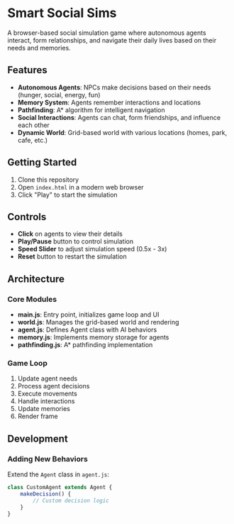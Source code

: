 # Smart Social Sims

A browser-based social simulation game where autonomous agents interact, form relationships, and navigate their daily lives based on their needs and memories.

## Features

- **Autonomous Agents**: NPCs make decisions based on their needs (hunger, social, energy, fun)
- **Memory System**: Agents remember interactions and locations
- **Pathfinding**: A* algorithm for intelligent navigation
- **Social Interactions**: Agents can chat, form friendships, and influence each other
- **Dynamic World**: Grid-based world with various locations (homes, park, cafe, etc.)

## Getting Started

1. Clone this repository
2. Open `index.html` in a modern web browser
3. Click "Play" to start the simulation

## Controls

- **Click** on agents to view their details
- **Play/Pause** button to control simulation
- **Speed Slider** to adjust simulation speed (0.5x - 3x)
- **Reset** button to restart the simulation

## Architecture

### Core Modules

- **main.js**: Entry point, initializes game loop and UI
- **world.js**: Manages the grid-based world and rendering
- **agent.js**: Defines Agent class with AI behaviors
- **memory.js**: Implements memory storage for agents
- **pathfinding.js**: A* pathfinding implementation

### Game Loop

1. Update agent needs
2. Process agent decisions
3. Execute movements
4. Handle interactions
5. Update memories
6. Render frame

## Development

### Adding New Behaviors

Extend the `Agent` class in `agent.js`:

```javascript
class CustomAgent extends Agent {
    makeDecision() {
        // Custom decision logic
    }
}
